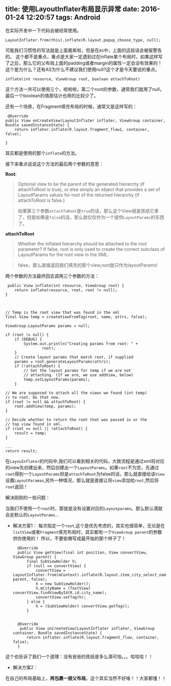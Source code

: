 title: 使用LayoutInflater布局显示异常
date: 2016-01-24 12:20:57
tags: Android
---
在实际开发中一下代码会被经常使用。
  	
	LayoutInflater.from(this).inflate(R.layout.popup_choose_type, null);
可能我们习惯性的写法就是上面酱紫啦，但是在`AS`中，上面的这段话会被报警告的。
这个都不是重点，重点是大家一定遇到过在inflate某个布局时，如果这样写了之后，那么它的父布局上面的padding或者margin的属性一定会没有效果的！这个是为什么？还有AS为什么不建议我们使用null?这个才是今天要说的重点。

	inflate(int resource, ViewGroup root, boolean attachToRoot) 
这个方法一共可以使用三个，啦啦啦，第二个root的参数，通常我们就用了null，最后一个boolean的值那估计也用的比较少了。

还有一个场景，在Fragment填充布局的时候，通常又是这样写的：

	 @Override
    public View onCreateView(LayoutInflater inflater, ViewGroup container, Bundle savedInstanceState) {
        return inflater.inflate(R.layout.fragment_flow1, container, false);

    }
其实都是使用的那个`inflate`的方法。

接下来重点说说这个方法的最后两个参数的意思：

**Root**:
>Optional view to be the parent of the generated hierarchy (if attachToRoot is true), or else simply an object that provides a set of LayoutParams values for root of the returned hierarchy (if attachToRoot is false.)

>如果第三个参数`attachToRoot`是`true`的话，那么这个View就是孩纸它爹了，但是如果是`false`的话，那么就仅仅作为一个提供`LayoutParams`的东西了。

**attachToRoot**
>Whether the inflated hierarchy should be attached to the root parameter? If false, root is only used to create the correct subclass of LayoutParams for the root view in the XML.

>false，那么直接返回我们填充的那个view,root就只作为layoutParams!


两个参数的方法最终回去调用三个参数的方法：

	 public View inflate(int resource, ViewGroup root) {
        return inflate(resource, root, root != null);
    }



	// Temp is the root view that was found in the xml
    final View temp = createViewFromTag(root, name, attrs, false);

    ViewGroup.LayoutParams params = null;

    if (root != null) {
        if (DEBUG) {
            System.out.println("Creating params from root: " +
                    root);
        }
        // Create layout params that match root, if supplied
        params = root.generateLayoutParams(attrs);
        if (!attachToRoot) {
            // Set the layout params for temp if we are not
            // attaching. (If we are, we use addView, below)
            temp.setLayoutParams(params);
        }

	// We are supposed to attach all the views we found (int temp)
    // to root. Do that now.
    if (root != null && attachToRoot) {
        root.addView(temp, params);
    }

    // Decide whether to return the root that was passed in or the
    // top view found in xml.
    if (root == null || !attachToRoot) {
        result = temp;
    }

	...
	return result;

在`LayouInflater`的代码中,我们可以看到相关的代码，大致流程是通过xml将对应的view先创建出来，然后创建出一个`LayoutParams`。如果`root`不为空，先通过`root`得到一个`LayoutParams`但是`attachToRoot`为false的话，那么就直接给该`View`设置`LayoutParamas`,另外一种情况，那么就是直接让将`view`添加给`root`,然后将`root`返回！



解决刚刚的一些问题：


当我们不使用一个`root`时，那就是没有设置对应的`Layoutparams`。那么默认滴就会走默认的`LayoutParams`...


* 解决方案1：
每次指定一个`root`,这个是优先考虑的，其实也很简单，无论是在`listView`或者`Fragment`填充布局时，其实都有一个`ViewGroup parent`的参数供你使用的！	所以，不要偷懒写成最开始的那个样子了！


		@Override
		public View getView(final int position, View convertView, ViewGroup parent) {
		    final SubViewHolder h;
		    if (null == convertView) {
		        convertView = LayoutInflater.from(mContext).inflate(R.layout.item_city_select_name, parent, false);
		        h = new SubViewHolder();
		        h.mCityName = (TextView) convertView.findViewById(R.id.city_name);
		        convertView.setTag(h);
		    } else {
		        h = (SubViewHolder) convertView.getTag();
		    }


		@Override
		 public View onCreateView(LayoutInflater inflater, ViewGroup container, Bundle savedInstanceState) {
	        return inflater.inflate(R.layout.fragment_flow, container, false);
	    }

这个也告诉了我们一个道理：没有爸爸的孩纸是多么滴可怕。。。哈哈哈！！

* 解决方案2：

在自己的布局基础上，**再包裹一层父布局**。这个其实当然不好咯！！大家都懂！！
